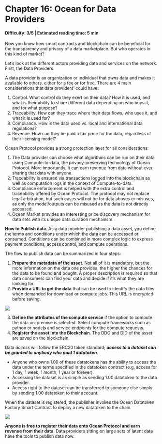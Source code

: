 # Chapter 16: Ocean for Data Providers

#### Difficulty: **3/5** \| Estimated reading time: **5 min**

<dialog character="mantaray">In the depths of the ocean, nobody knows you’re a fish. Meet the main characters in the Web3 data ecosystem that Ocean Protocol is buidling. First, data owners who look to monetize their data.</dialog>

Now you know how smart contracts and blockchain can be beneficial for the transparency and privacy of a data marketplace. But who operates in this kind of market?

Let’s look at the different actors providing data and services on the network. First, the Data Providers.

A data provider is an organization or individual that *owns* data and makes it available to others, either for a fee or for free. There are 4 main considerations that data providers’ could have:
1. Control. What control do they exert on their data? How it is used, and what is their ability to share different data depending on who buys it, and for what purpose?
2. Traceability. How can they trace where their data flows, who uses it, and what it is used for?
3. Compliance. How is the data used vs. local and international data regulations?
4. Revenue. How can they be paid a fair price for the data, regardless of their licensing model?

Ocean Protocol provides a strong protection layer for all considerations:
1. The Data provider can choose what algorithms can be run on their data using Compute-to-data, the privacy-preserving technology of Ocean Protocol. More importantly, it can earn revenue from data without ever sharing that data with anyone.
2. Traceability is ensured via transactions logged into the blockchain as well as computation logs in the context of Compute-to-data.
3. Compliance enforcement is helped with the extra control and traceability offered by Ocean Protocol. The protocol may not replace legal arbitration, but such cases will not be for data abuses or misuses, as only the model/outputs can be misused as the data is not directly accessed.
4. Ocean Market provides an interesting price discovery mechanism for data sets with its unique data curation mechanism.

**How to Publish data**. As a data provider publishing a data asset, you define the terms and conditions under which the data can be accessed or consumed. Conditions can be combined in more complex logic to express payment conditions, access control, and compute operations.

The flow to publish data can be summarized in four steps:
1. **Prepare the metadata of the asset**. Not all of it is mandatory, but the more information on the data one provides, the higher the chances for the data to be found and bought. A proper description is required so that data consumers can find your data and decide if it’s what they are looking for.
2. **Provide a URL to get the data** that can be used to identify the data files when demanded for download or compute jobs. This URL is encrypted before saving.

<img src="/images/chapter16_0.png" />

3. **Define the attributes of the compute service** if the option to compute the data on-premise is selected. Select compute frameworks such as python or nodejs and service endpoints for the compute requests.
4. **Register the asset into the Blockchain**. The DDO and DID of the asset are saved on the blockchain.

Data *access* will follow the ERC20 token standard; ***access to a dataset can be granted to anybody who paid 1 datatoken***.
- Anyone who owns 1.00 of these datatokens has the ability to access the data under the terms specified in the datatoken contract (e.g. access for 1 day, 1 week, 1 month, 1 year or forever).
- Accessing the dataset is as simple as sending 1.00 datatoken to the data provider.
- Access right to the dataset can be transferred to someone else simply by sending 1.00 datatoken to their account.

When the dataset is registered, the publisher invokes the Ocean Datatoken Factory Smart Contract to deploy a new datatoken to the chain.

<img src="/images/chapter16_1.png" />

**Anyone is free to register their data onto Ocean Protocol and earn revenue from their data**. Data providers sitting on large sets of latent data have the tools to publish data now.

